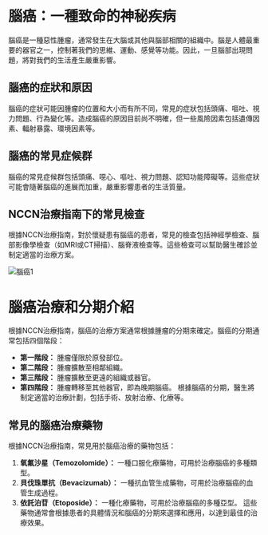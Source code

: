 # 腦癌：一種致命的神秘疾病
腦癌是一種惡性腫瘤，通常發生在大腦或其他與腦部相關的組織中。腦是人體最重要的器官之一，控制著我們的思維、運動、感覺等功能。因此，一旦腦部出現問題，將對我們的生活產生嚴重影響。
## 腦癌的症狀和原因
腦癌的症狀可能因腫瘤的位置和大小而有所不同，常見的症狀包括頭痛、嘔吐、視力問題、行為變化等。造成腦癌的原因目前尚不明確，但一些風險因素包括遺傳因素、輻射暴露、環境因素等。
## 腦癌的常見症候群
腦癌的常見症候群包括頭痛、噁心、嘔吐、視力問題、認知功能障礙等。這些症狀可能會隨著腦癌的進展而加重，嚴重影響患者的生活質量。
## NCCN治療指南下的常見檢查
根據NCCN治療指南，對於懷疑患有腦癌的患者，常見的檢查包括神經學檢查、腦部影像學檢查（如MRI或CT掃描）、腦脊液檢查等。這些檢查可以幫助醫生確診並制定適當的治療方案。

![腦癌1](/images/106465.jpg)

# 腦癌治療和分期介紹
根據NCCN治療指南，腦癌的治療方案通常根據腫瘤的分期來確定。腦癌的分期通常包括四個階段：
- **第一階段：** 腫瘤僅限於原發部位。
- **第二階段：** 腫瘤擴散至相鄰組織。
- **第三階段：** 腫瘤擴散至更遠的組織或器官。
- **第四階段：** 腫瘤轉移至其他器官，即為晚期腦癌。
根據腦癌的分期，醫生將制定適當的治療計劃，包括手術、放射治療、化療等。
## 常見的腦癌治療藥物
根據NCCN治療指南，常見用於腦癌治療的藥物包括：
1. **氧氟沙星（Temozolomide）：** 一種口服化療藥物，可用於治療腦癌的多種類型。
2. **貝伐珠單抗（Bevacizumab）：** 一種抗血管生成藥物，可用於治療腦癌的血管生成過程。
3. **依託泊苷（Etoposide）：** 一種化療藥物，可用於治療腦癌的多種亞型。
這些藥物通常會根據患者的具體情況和腦癌的分期來選擇和應用，以達到最佳的治療效果。